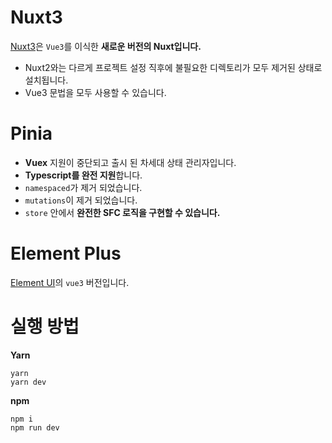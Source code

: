 # Nuxt3
[Nuxt3][Nuxt3]은 ```Vue3```를 이식한 **새로운 버전의 Nuxt입니다.**  
- Nuxt2와는 다르게 프로젝트 설정 직후에 불필요한 디렉토리가 모두 제거된 상태로 설치됩니다.
- Vue3 문법을 모두 사용할 수 있습니다.

# Pinia
- **Vuex** 지원이 중단되고 출시 된 차세대 상태 관리자입니다.
- **Typescript를 완전 지원**합니다.
- ```namespaced```가 제거 되었습니다.
- ```mutations```이 제거 되었습니다.
- ```store``` 안에서 **완전한 SFC 로직을 구현할 수 있습니다.**

# Element Plus
[Element UI][Element UI]의 ```vue3``` 버전입니다.

# 실행 방법
**Yarn**
```
yarn
yarn dev
```
**npm**
```
npm i
npm run dev
```

[Nuxt3]: https://v3.nuxtjs.org/
[Element UI]: https://element-plus.org/en-US/